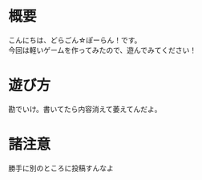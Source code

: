 # 概要
こんにちは、どらごん☆ぽーらん！です。<br>
今回は軽いゲームを作ってみたので、遊んでみてください！<br>

# 遊び方
勘でいけ。書いてたら内容消えて萎えてんだよ。

# 諸注意
勝手に別のところに投稿すんなよ
